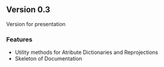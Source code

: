 ## Version 0.3

Version for presentation

### Features
* Utility methods for Atribute Dictionaries and Reprojections
* Skeleton of Documentation